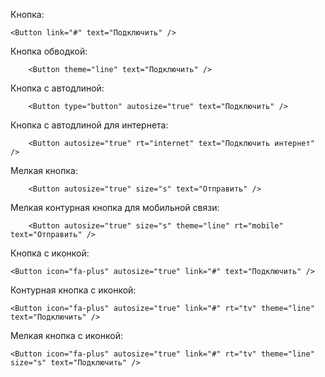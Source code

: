 Кнопка:

    <Button link="#" text="Подключить" />
		
Кнопка обводкой: 

		<Button theme="line" text="Подключить" />
		
Кнопка с автодлиной:		

		<Button type="button" autosize="true" text="Подключить" />
		
Кнопка с автодлиной для интернета:		

		<Button autosize="true" rt="internet" text="Подключить интернет" />	
		
Мелкая кнопка:		

		<Button autosize="true" size="s" text="Отправить" />
		
Мелкая контурная кнопка для мобильной связи:		

		<Button autosize="true" size="s" theme="line" rt="mobile" text="Отправить" />
			
Кнопка c иконкой:

    <Button icon="fa-plus" autosize="true" link="#" text="Подключить" />	
		
Контурная кнопка c иконкой:

    <Button icon="fa-plus" autosize="true" link="#" rt="tv" theme="line"  text="Подключить" />		
		
Мелкая кнопка c иконкой:

    <Button icon="fa-plus" autosize="true" link="#" rt="tv" theme="line" size="s" text="Подключить" />					